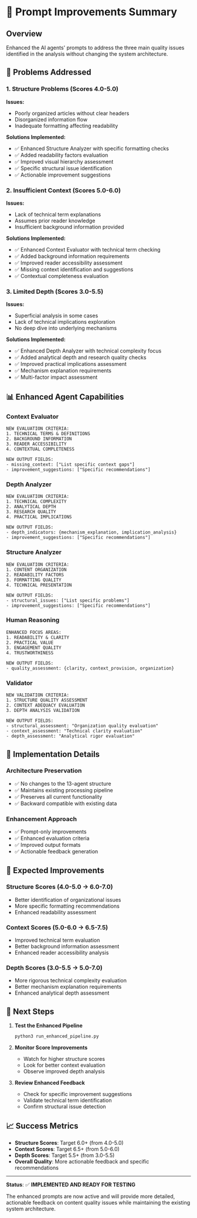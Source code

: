 # 🚀 Prompt Improvements Summary

## Overview
Enhanced the AI agents' prompts to address the three main quality issues identified in the analysis without changing the system architecture.

## 🎯 Problems Addressed

### 1. Structure Problems (Scores 4.0-5.0)
**Issues:**
- Poorly organized articles without clear headers
- Disorganized information flow
- Inadequate formatting affecting readability

**Solutions Implemented:**
- ✅ Enhanced Structure Analyzer with specific formatting checks
- ✅ Added readability factors evaluation
- ✅ Improved visual hierarchy assessment
- ✅ Specific structural issue identification
- ✅ Actionable improvement suggestions

### 2. Insufficient Context (Scores 5.0-6.0)
**Issues:**
- Lack of technical term explanations
- Assumes prior reader knowledge
- Insufficient background information provided

**Solutions Implemented:**
- ✅ Enhanced Context Evaluator with technical term checking
- ✅ Added background information requirements
- ✅ Improved reader accessibility assessment
- ✅ Missing context identification and suggestions
- ✅ Contextual completeness evaluation

### 3. Limited Depth (Scores 3.0-5.5)
**Issues:**
- Superficial analysis in some cases
- Lack of technical implications exploration
- No deep dive into underlying mechanisms

**Solutions Implemented:**
- ✅ Enhanced Depth Analyzer with technical complexity focus
- ✅ Added analytical depth and research quality checks
- ✅ Improved practical implications assessment
- ✅ Mechanism explanation requirements
- ✅ Multi-factor impact assessment

## 📊 Enhanced Agent Capabilities

### Context Evaluator
```
NEW EVALUATION CRITERIA:
1. TECHNICAL TERMS & DEFINITIONS
2. BACKGROUND INFORMATION
3. READER ACCESSIBILITY
4. CONTEXTUAL COMPLETENESS

NEW OUTPUT FIELDS:
- missing_context: ["List specific context gaps"]
- improvement_suggestions: ["Specific recommendations"]
```

### Depth Analyzer
```
NEW EVALUATION CRITERIA:
1. TECHNICAL COMPLEXITY
2. ANALYTICAL DEPTH
3. RESEARCH QUALITY
4. PRACTICAL IMPLICATIONS

NEW OUTPUT FIELDS:
- depth_indicators: {mechanism_explanation, implication_analysis}
- improvement_suggestions: ["Specific recommendations"]
```

### Structure Analyzer
```
NEW EVALUATION CRITERIA:
1. CONTENT ORGANIZATION
2. READABILITY FACTORS
3. FORMATTING QUALITY
4. TECHNICAL PRESENTATION

NEW OUTPUT FIELDS:
- structural_issues: ["List specific problems"]
- improvement_suggestions: ["Specific recommendations"]
```

### Human Reasoning
```
ENHANCED FOCUS AREAS:
1. READABILITY & CLARITY
2. PRACTICAL VALUE
3. ENGAGEMENT QUALITY
4. TRUSTWORTHINESS

NEW OUTPUT FIELDS:
- quality_assessment: {clarity, context_provision, organization}
```

### Validator
```
NEW VALIDATION CRITERIA:
1. STRUCTURE QUALITY ASSESSMENT
2. CONTEXT ADEQUACY EVALUATION
3. DEPTH ANALYSIS VALIDATION

NEW OUTPUT FIELDS:
- structural_assessment: "Organization quality evaluation"
- context_assessment: "Technical clarity evaluation"
- depth_assessment: "Analytical rigor evaluation"
```

## 🔧 Implementation Details

### Architecture Preservation
- ✅ No changes to the 13-agent structure
- ✅ Maintains existing processing pipeline
- ✅ Preserves all current functionality
- ✅ Backward compatible with existing data

### Enhancement Approach
- ✅ Prompt-only improvements
- ✅ Enhanced evaluation criteria
- ✅ Improved output formats
- ✅ Actionable feedback generation

## 🎯 Expected Improvements

### Structure Scores (4.0-5.0 → 6.0-7.0)
- Better identification of organizational issues
- More specific formatting recommendations
- Enhanced readability assessment

### Context Scores (5.0-6.0 → 6.5-7.5)
- Improved technical term evaluation
- Better background information assessment
- Enhanced reader accessibility analysis

### Depth Scores (3.0-5.5 → 5.0-7.0)
- More rigorous technical complexity evaluation
- Better mechanism explanation requirements
- Enhanced analytical depth assessment

## 🚀 Next Steps

1. **Test the Enhanced Pipeline**
   ```bash
   python3 run_enhanced_pipeline.py
   ```

2. **Monitor Score Improvements**
   - Watch for higher structure scores
   - Look for better context evaluation
   - Observe improved depth analysis

3. **Review Enhanced Feedback**
   - Check for specific improvement suggestions
   - Validate technical term identification
   - Confirm structural issue detection

## 📈 Success Metrics

- **Structure Scores**: Target 6.0+ (from 4.0-5.0)
- **Context Scores**: Target 6.5+ (from 5.0-6.0)
- **Depth Scores**: Target 5.5+ (from 3.0-5.5)
- **Overall Quality**: More actionable feedback and specific recommendations

---

**Status**: ✅ **IMPLEMENTED AND READY FOR TESTING**

The enhanced prompts are now active and will provide more detailed, actionable feedback on content quality issues while maintaining the existing system architecture. 